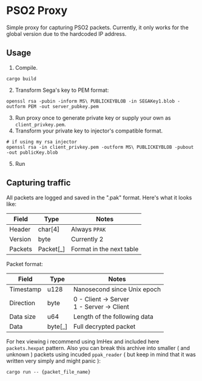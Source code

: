# PSO2 Proxy

Simple proxy for capturing PSO2 packets. Currently, it only works for the global version due to the hardcoded IP address.

## Usage

1) Compile.
```
cargo build
```
2) Transform Sega's key to PEM format:
```
openssl rsa -pubin -inform MS\ PUBLICKEYBLOB -in SEGAKey1.blob -outform PEM -out server_pubkey.pem
```
3) Run proxy once to generate private key or supply your own as `client_privkey.pem`.
4) Transform your private key to injector's compatible format.
```
# if using my rsa injector
openssl rsa -in client_privkey.pem -outform MS\ PUBLICKEYBLOB -pubout -out publicKey.blob
```
5) Run

## Capturing traffic

All packets are logged and saved in the ".pak" format. Here's what it looks like:

| Field   | Type      | Notes                    |
|---------|-----------|--------------------------|
| Header  | char[4]   | Always `PPAK`            |
| Version | byte      | Currently 2              |
| Packets | Packet[_] | Format in the next table |

Packet format: 

| Field     | Type    | Notes                                          |
|-----------|---------|------------------------------------------------|
| Timestamp | u128    | Nanosecond since Unix epoch                    |
| Direction | byte    | 0 - Client -> Server <br> 1 - Server -> Client |
| Data size | u64     | Length of the following data                   |
| Data      | byte[_] | Full decrypted packet                          |

For hex viewing i recommend using ImHex and included here `packets.hexpat` pattern. Also you can break this archive into smaller ( and unknown ) packets using incuded `ppak_reader` ( but keep in mind that it was written very simply and might panic ): 

```
cargo run -- {packet_file_name}
```